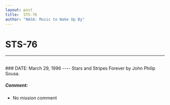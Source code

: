 ```yaml
---
layout: post
title:  STS-76
author: "NASA: Music to Wake Up By"
---
```


# STS-76
----
<br/>
### DATE: March 29, 1996
----
Stars and Stripes Forever by John Philip Sousa.

##### Comment:
* No mission comment

